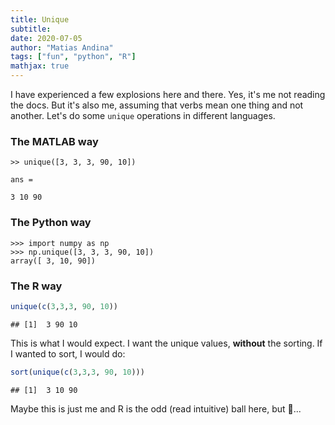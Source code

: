 ```yaml
---
title: Unique
subtitle: 
date: 2020-07-05
author: "Matias Andina"
tags: ["fun", "python", "R"]
mathjax: true
---
```


I have experienced a few explosions here and there. Yes, it's me not reading the docs. But it's also me, assuming that verbs mean one thing and not another. Let's do some `unique` operations in different languages.

### The MATLAB way

```
>> unique([3, 3, 3, 90, 10])

ans =

3 10 90
```

### The Python way

```
>>> import numpy as np
>>> np.unique([3, 3, 3, 90, 10])
array([ 3, 10, 90])
```

### The R way


```r
unique(c(3,3,3, 90, 10))
```

```
## [1]  3 90 10
```

This is what I would expect. I want the unique values, **without** the sorting. If I wanted to sort, I would do:


```r
sort(unique(c(3,3,3, 90, 10)))
```

```
## [1]  3 10 90
```

Maybe this is just me and R is the odd (read intuitive) ball here, but 🤷...
